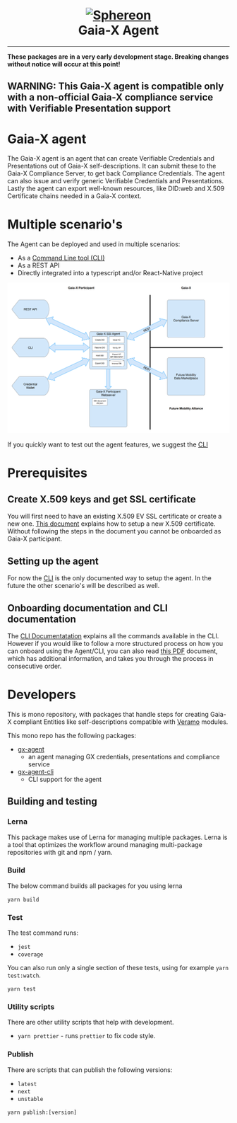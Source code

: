 <!--suppress HtmlDeprecatedAttribute -->
<h1 align="center">
  <br>
  <a href="https://www.sphereon.com"><img src="https://sphereon.com/content/themes/sphereon/assets/img/logo.svg" alt="Sphereon" width="400"></a>
  <br>Gaia-X Agent 
  <br>
</h1>

---

__These packages are in a very early development stage. Breaking changes without notice will occur at this
point!__

**WARNING: This Gaia-X agent is compatible only with a non-official Gaia-X compliance service with Verifiable
Presentation support**
---

# Gaia-X agent

The Gaia-X agent is an agent that can create Verifiable Credentials and Presentations out of Gaia-X self-descriptions.
It can submit these to the Gaia-X Compliance Server, to get back Compliance Credentials. The agent can also issue and
verify generic Verifiable Credentials and Presentations.
Lastly the agent can export well-known resources, like DID:web and X.509 Certificate chains needed in a Gaia-X context.

# Multiple scenario's

The Agent can be deployed and used in multiple scenarios:

- As a [Command Line tool (CLI)](packages/gx-agent-cli/README.md)
- As a REST API
- Directly integrated into a typescript and/or React-Native project

![Overview](./fixtures/overview.png)

If you quickly want to test out the agent features, we suggest the [CLI](packages/gx-agent-cli/README.md)

# Prerequisites

## Create X.509 keys and get SSL certificate

You will first need to have an existing X.509 EV SSL certificate or create a new
one. [This document](./docs/X509-setup.md)
explains how to setup a new X.509 certificate. Without following the steps in the document you cannot be onboarded as
Gaia-X participant.

## Setting up the agent

For now the [CLI](packages/gx-agent-cli/README.md) is the only documented way to setup the agent. In the future the
other scenario's will be described as well.

## Onboarding documentation and CLI documentation

The [CLI Documentatation](./packages/gx-agent-cli/README.md) explains all the commands available in the CLI. However if
you would like to follow a more structured process on how you can onboard using the Agent/CLI, you can also
read [this PDF](./docs/Gaia-X%20and%20FMA%20-%20Onboarding%20Process.pdf) document, which has additional information,
and takes you through the process in consecutive order.

# Developers

This is mono repository, with packages that handle steps for creating Gaia-X compliant Entities like self-descriptions
compatible with [Veramo](https://veramo.io) modules.

This mono repo has the following packages:

- [gx-agent](./packages/gx-agent)
    - an agent managing GX credentials, presentations and compliance service
- [gx-agent-cli](./packages/gx-agent-cli)
    - CLI support for the agent

## Building and testing

### Lerna

This package makes use of Lerna for managing multiple packages. Lerna is a tool that optimizes the workflow around
managing multi-package repositories with git and npm / yarn.

### Build

The below command builds all packages for you using lerna

```shell
yarn build
```

### Test

The test command runs:

* `jest`
* `coverage`

You can also run only a single section of these tests, using for example `yarn test:watch`.

```shell
yarn test
```

### Utility scripts

There are other utility scripts that help with development.

* `yarn prettier` - runs `prettier` to fix code style.

### Publish

There are scripts that can publish the following versions:

* `latest`
* `next`
* `unstable`

```shell
yarn publish:[version]
```
